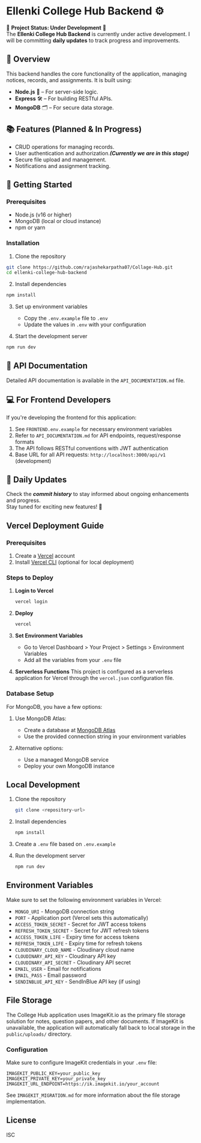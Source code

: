 # Ellenki College Hub Backend ⚙️

🚧 **Project Status: Under Development** 🚧  
The **Ellenki College Hub Backend** is currently under active development. I will be committing **daily updates** to track progress and improvements.

## 📝 Overview
This backend handles the core functionality of the application, managing notices, records, and assignments. It is built using:

- **Node.js** 🚀 – For server-side logic.
- **Express** 🛠️ – For building RESTful APIs.
- **MongoDB** 🗂️ – For secure data storage.

## 📚 Features (Planned & In Progress)
- CRUD operations for managing records.
- User authentication and authorization.***(Currently we are in this stage)***
- Secure file upload and management.
- Notifications and assignment tracking.

## 🚀 Getting Started

### Prerequisites
- Node.js (v16 or higher)
- MongoDB (local or cloud instance)
- npm or yarn

### Installation
1. Clone the repository
```bash
git clone https://github.com/rajashekarpatha07/Collage-Hub.git
cd ellenki-college-hub-backend
```

2. Install dependencies
```bash
npm install
```

3. Set up environment variables
   - Copy the `.env.example` file to `.env`
   - Update the values in `.env` with your configuration

4. Start the development server
```bash
npm run dev
```

## 🔌 API Documentation
Detailed API documentation is available in the `API_DOCUMENTATION.md` file.

## 💻 For Frontend Developers
If you're developing the frontend for this application:
1. See `FRONTEND.env.example` for necessary environment variables
2. Refer to `API_DOCUMENTATION.md` for API endpoints, request/response formats
3. The API follows RESTful conventions with JWT authentication
4. Base URL for all API requests: `http://localhost:3000/api/v1` (development)

## 📅 Daily Updates
Check the ***commit history*** to stay informed about ongoing enhancements and progress.  
Stay tuned for exciting new features! 🎉

## Vercel Deployment Guide

### Prerequisites

1. Create a [Vercel](https://vercel.com/) account
2. Install [Vercel CLI](https://vercel.com/docs/cli) (optional for local deployment)

### Steps to Deploy

1. **Login to Vercel**
   ```bash
   vercel login
   ```

2. **Deploy**
   ```bash
   vercel
   ```

3. **Set Environment Variables**
   - Go to Vercel Dashboard > Your Project > Settings > Environment Variables
   - Add all the variables from your `.env` file

4. **Serverless Functions**
   This project is configured as a serverless application for Vercel through the `vercel.json` configuration file.

### Database Setup

For MongoDB, you have a few options:

1. Use MongoDB Atlas:
   - Create a database at [MongoDB Atlas](https://www.mongodb.com/cloud/atlas)
   - Use the provided connection string in your environment variables

2. Alternative options:
   - Use a managed MongoDB service
   - Deploy your own MongoDB instance

## Local Development

1. Clone the repository
   ```bash
   git clone <repository-url>
   ```

2. Install dependencies
   ```bash
   npm install
   ```

3. Create a `.env` file based on `.env.example`

4. Run the development server
   ```bash
   npm run dev
   ```

## Environment Variables

Make sure to set the following environment variables in Vercel:

- `MONGO_URI` - MongoDB connection string
- `PORT` - Application port (Vercel sets this automatically)
- `ACCESS_TOKEN_SECRET` - Secret for JWT access tokens
- `REFRESH_TOKEN_SECRET` - Secret for JWT refresh tokens
- `ACCESS_TOKEN_LIFE` - Expiry time for access tokens
- `REFRESH_TOKEN_LIFE` - Expiry time for refresh tokens
- `CLOUDINARY_CLOUD_NAME` - Cloudinary cloud name
- `CLOUDINARY_API_KEY` - Cloudinary API key
- `CLOUDINARY_API_SECRET` - Cloudinary API secret
- `EMAIL_USER` - Email for notifications
- `EMAIL_PASS` - Email password
- `SENDINBLUE_API_KEY` - SendInBlue API key (if using)

## File Storage

The College Hub application uses ImageKit.io as the primary file storage solution for notes, question papers, and other documents. If ImageKit is unavailable, the application will automatically fall back to local storage in the `public/uploads/` directory.

### Configuration

Make sure to configure ImageKit credentials in your `.env` file:

```
IMAGEKIT_PUBLIC_KEY=your_public_key
IMAGEKIT_PRIVATE_KEY=your_private_key
IMAGEKIT_URL_ENDPOINT=https://ik.imagekit.io/your_account
```

See `IMAGEKIT_MIGRATION.md` for more information about the file storage implementation.

## License

ISC
